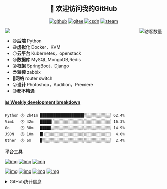 <h2 align="center">👋 欢迎访问我的GitHub</h2>
<p align="center">
  <a href="https://github.com/Yunak/"><img src="https://img.shields.io/badge/GitHub-ff79c6" alt="github"></a>
  <a href="https://gitee.com/yunaks"><img src="https://img.shields.io/badge/Gitee-fe7300" alt="gitee"></a>
  <a href="https://blog.csdn.net/qq_18275789"><img src="https://img.shields.io/badge/CSDN-cf000e" alt="csdn"></a>
    <a href="https://steamcommunity.com/76561198213207763"><img src="https://img.shields.io/badge/Steam-171a21?style=flat-square&logo=steam&logoColor=ffffff" alt="steam"></a>
</p>

<img align='right' src="https://profile-counter.glitch.me/Yunak/count.svg" alt="访客数量"/>

![](http://antzuhl.cn:4000/get/@Yunak.readme)

- 😄**后端** Python
- 😃**虚拟化** Docker，KVM
- 😶**云平台** Kubernetes，openstack
- 😆**数据库** MySQL,MongoDB,Redis
- 😝**框架** SpringBoot，Django
- 😎**监控** zabbix
- 🐷**网络** router switch
- 😛**设计** Photoshop，Audition，Premiere
- 😧**都不精通**

<!-- waka-box start -->
#### <a href="https://gist.github.com/17e653c57c0cf8e15bdbcda55e8c789e" target="_blank">📊 Weekly development breakdown</a>
```text
Python 🕓 2h41m ███████████████████▉░░░░░░░░░░░░ 62.4%
VimL   🕓 42m   █████▏░░░░░░░░░░░░░░░░░░░░░░░░░░ 16.3%
Go     🕓 38m   ████▊░░░░░░░░░░░░░░░░░░░░░░░░░░░ 14.9%
JSON   🕓 10m   █▎░░░░░░░░░░░░░░░░░░░░░░░░░░░░░░  4.0%
Other  🕓 6m    ▊░░░░░░░░░░░░░░░░░░░░░░░░░░░░░░░  2.4%
```
<!-- Powered by https://github.com/YouEclipse/waka-box-go . -->
<!-- waka-box end -->
**平台工具**   
  
[![img](https://camo.githubusercontent.com/55834e9656ee18093f02bd8ea008856c5c4737a37bb2c58af6dc22ca2884cac5/68747470733a2f2f696d672e736869656c64732e696f2f62616467652f6d61634f532d436174616c696e612d6430643164343f7374796c653d666c61742d737175617265266c6f676f3d4170706c65)](https://camo.githubusercontent.com/55834e9656ee18093f02bd8ea008856c5c4737a37bb2c58af6dc22ca2884cac5/68747470733a2f2f696d672e736869656c64732e696f2f62616467652f6d61634f532d436174616c696e612d6430643164343f7374796c653d666c61742d737175617265266c6f676f3d4170706c65) [![img](https://camo.githubusercontent.com/dfaf02ab33357da953348b4b53e0db69d2178518c80bfb143bf37271ee2f6dda/68747470733a2f2f696d672e736869656c64732e696f2f62616467652f5562756e74752d32302e30342532304c54532d4539353432303f7374796c653d666c61742d737175617265266c6f676f3d5562756e7475)](https://ubuntu.com/) [![img](https://camo.githubusercontent.com/383ac1abcc4e7b33b5d7695e0f79bbf5275f231db03f922b8de63b6cec33770c/68747470733a2f2f696d672e736869656c64732e696f2f62616467652f4944452d56697375616c25323053747564696f253230436f64652d626c75653f7374796c653d666c61742d737175617265266c6f676f3d56697375616c2d53747564696f2d436f6465)](https://code.visualstudio.com/)

[![img](https://camo.githubusercontent.com/48819dba991abbefa6f4dce6aaa9c4073f98782ca8981ddbdba9d4051156a2d9/68747470733a2f2f696d672e736869656c64732e696f2f62616467652f2d476f6c616e672d3030414444383f7374796c653d666c61742d737175617265266c6f676f3d676f266c6f676f436f6c6f723d666666666666)](https://golang.org/) [![img](https://camo.githubusercontent.com/05884d2ea16f46ea94592b695b93f587ce471811ceb0df27a99b185e13d6ffd8/68747470733a2f2f696d672e736869656c64732e696f2f62616467652f2d446f636b65722d3234393645443f7374796c653d666c61742d737175617265266c6f676f3d446f636b6572266c6f676f436f6c6f723d666666666666)](https://www.docker.com/) [![img](https://camo.githubusercontent.com/12676a3f43180a543107e25d95e3682da20d4b8fcc4371834219ab6e55206527/68747470733a2f2f696d672e736869656c64732e696f2f62616467652f2d4e67696e782d3236393533393f7374796c653d666c61742d737175617265266c6f676f3d4e67696e78266c6f676f436f6c6f723d666666666666)](https://nginx.org/) [![img](https://camo.githubusercontent.com/0404130d963387beb9edc2d05b8475ab118e3fa6dd8f9a2c893178ebc3014b70/68747470733a2f2f696d672e736869656c64732e696f2f62616467652f2d4b756265726e657465732d3332364345353f7374796c653d666c61742d737175617265266c6f676f3d4b756265726e65746573266c6f676f436f6c6f723d666666666666)](https://kubernetes.io/) 
<details>
<summary>GitHub统计信息</summary>

<br/>

> 动态太少，不好意思展示
> 
> 下面的GitHub统计信息是来自于[github-readme-stats](https://github.com/anuraghazra/github-readme-stats)项目，里边有[中文文档](https://github.com/anuraghazra/github-readme-stats/blob/master/readme_cn.md)

<a href="https://github.com/Yunak/Yunak">
  <img align="center" src="https://github-readme-stats-anuraghazra1.vercel.app/api?username=Yunak&show_icons=true" />
</a>
<br/>

---

*近期更新的仓库*

<a href="https://github.com/Yunak/Yunak">
  <img align="center" src="https://github-readme-stats.anuraghazra1.vercel.app/api/pin/?username=Yunak&repo=Yunak" />
</a>    
<a href="https://gitee.com/Yunak/MySQL-ClassNote">
  <img align="center" src="https://github-readme-stats.anuraghazra1.vercel.app/api/pin/?username=Yunak&repo=MySQL-ClassNote" />
</a>
<a href="https://github.com/kubectl-Command/">
  <img align="center" src="https://github-readme-stats.anuraghazra1.vercel.app/api/pin/?username=Yunak&repo=kubectl-Command" />
</a>   
<br/>
<br/>

[![Yunak's contribution graph as a Game of Life](https://github4life.herokuapp.com/Yunak.gif)](https://github4life.herokuapp.com/Yunak)

</details>


